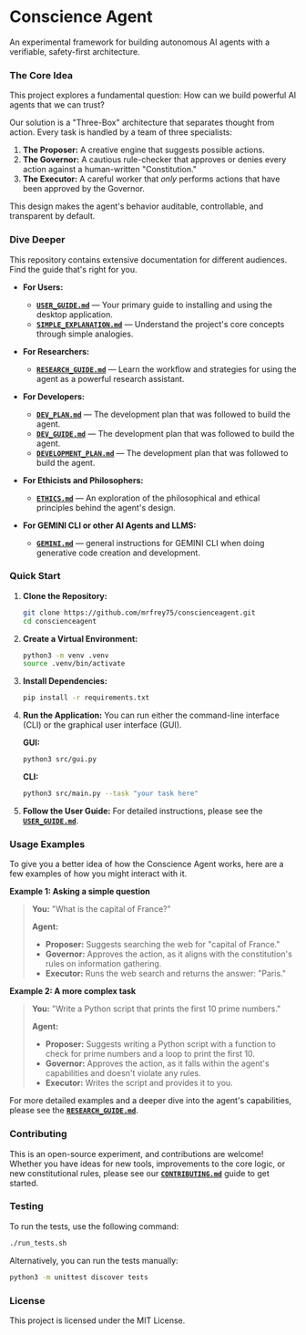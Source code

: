 # Conscience Agent

An experimental framework for building autonomous AI agents with a verifiable, safety-first architecture.

### The Core Idea

This project explores a fundamental question: How can we build powerful AI agents that we can trust?

Our solution is a "Three-Box" architecture that separates thought from action. Every task is handled by a team of three specialists:

1.  **The Proposer:** A creative engine that suggests possible actions.
2.  **The Governor:** A cautious rule-checker that approves or denies every action against a human-written "Constitution."
3.  **The Executor:** A careful worker that *only* performs actions that have been approved by the Governor.

This design makes the agent's behavior auditable, controllable, and transparent by default.

### Dive Deeper

This repository contains extensive documentation for different audiences. Find the guide that's right for you.

  * **For Users:**

      * [**`USER_GUIDE.md`**](./docs/USER_GUIDE.md) — Your primary guide to installing and using the desktop application.
      * [**`SIMPLE_EXPLANATION.md`**](./docs/SIMPLE_EXPLANATION.md) — Understand the project's core concepts through simple analogies.

  * **For Researchers:**

      * [**`RESEARCH_GUIDE.md`**](./docs/RESEARCH_GUIDE.md) — Learn the workflow and strategies for using the agent as a powerful research assistant.

  * **For Developers:**

      * [**`DEV_PLAN.md`**](./docs/DEV_PLAN.md) — The development plan that was followed to build the agent.
      * [**`DEV_GUIDE.md`**](./docs/DEV_GUIDE.md) — The development plan that was followed to build the agent.
      * [**`DEVELOPMENT_PLAN.md`**](./docs/DEVELOPMENT_PLAN.md) — The development plan that was followed to build the agent.

  * **For Ethicists and Philosophers:**

      * [**`ETHICS.md`**](./docs/ETHICS.md) — An exploration of the philosophical and ethical principles behind the agent's design.

  * **For GEMINI CLI or other AI Agents and LLMS:**
      * [**`GEMINI.md`**](./GEMINI.md) — general instructions for GEMINI CLI when doing generative code creation and development.

### Quick Start

1.  **Clone the Repository:**

    ```bash
    git clone https://github.com/mrfrey75/conscienceagent.git
    cd conscienceagent
    ```

2.  **Create a Virtual Environment:**

    ```bash
    python3 -m venv .venv
    source .venv/bin/activate
    ```

3.  **Install Dependencies:**

    ```bash
    pip install -r requirements.txt
    ```

4.  **Run the Application:**
    You can run either the command-line interface (CLI) or the graphical user interface (GUI).

    **GUI:**

    ```bash
    python3 src/gui.py
    ```

    **CLI:**

    ```bash
    python3 src/main.py --task "your task here"
    ```

5.  **Follow the User Guide:** For detailed instructions, please see the [**`USER_GUIDE.md`**](./docs/USER_GUIDE.md).

### Usage Examples

To give you a better idea of how the Conscience Agent works, here are a few examples of how you might interact with it.

**Example 1: Asking a simple question**

> **You:** "What is the capital of France?"
>
> **Agent:**
>
>   * **Proposer:** Suggests searching the web for "capital of France."
>   * **Governor:** Approves the action, as it aligns with the constitution's rules on information gathering.
>   * **Executor:** Runs the web search and returns the answer: "Paris."

**Example 2: A more complex task**

> **You:** "Write a Python script that prints the first 10 prime numbers."
>
> **Agent:**
>
>   * **Proposer:** Suggests writing a Python script with a function to check for prime numbers and a loop to print the first 10.
>   * **Governor:** Approves the action, as it falls within the agent's capabilities and doesn't violate any rules.
>   * **Executor:** Writes the script and provides it to you.

For more detailed examples and a deeper dive into the agent's capabilities, please see the [**`RESEARCH_GUIDE.md`**](./docs/RESEARCH_GUIDE.md).

### Contributing

This is an open-source experiment, and contributions are welcome\! Whether you have ideas for new tools, improvements to the core logic, or new constitutional rules, please see our [**`CONTRIBUTING.md`**](./docs/CONTRIBUTING.md) guide to get started.

### Testing

To run the tests, use the following command:

```bash
./run_tests.sh
```

Alternatively, you can run the tests manually:

```bash
python3 -m unittest discover tests
```

### License

This project is licensed under the MIT License.
